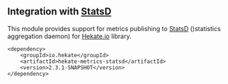 ## Integration with [StatsD](https://github.com/etsy/statsd)

This module provides support for metrics publishing to [StatsD](https://github.com/etsy/statsd) ()statistics aggregation daemon)
for [Hekate.io](https://github.com/hekate-io/hekate) library. 
 
 ```
 <dependency>
     <groupId>io.hekate</groupId>
     <artifactId>hekate-metrics-statsd</artifactId>
     <version>2.3.1-SNAPSHOT</version>
 </dependency>
 ```
